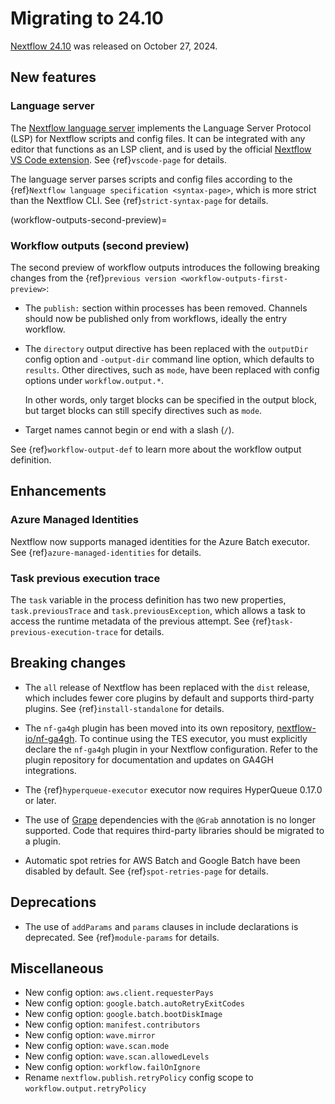 
# Migrating to 24.10

[Nextflow 24.10](https://github.com/nextflow-io/nextflow/releases/tag/v24.10.0) was released on October 27, 2024.

## New features

<h3>Language server</h3>

The [Nextflow language server](https://github.com/nextflow-io/language-server) implements the Language Server Protocol (LSP) for Nextflow scripts and config files. It can be integrated with any editor that functions as an LSP client, and is used by the official [Nextflow VS Code extension](https://marketplace.visualstudio.com/items?itemName=nextflow.nextflow). See {ref}`vscode-page` for details.

The language server parses scripts and config files according to the {ref}`Nextflow language specification <syntax-page>`, which is more strict than the Nextflow CLI. See {ref}`strict-syntax-page` for details.

(workflow-outputs-second-preview)=

<h3>Workflow outputs (second preview)</h3>

The second preview of workflow outputs introduces the following breaking changes from the {ref}`previous version <workflow-outputs-first-preview>`:

- The `publish:` section within processes has been removed. Channels should now be published only from workflows, ideally the entry workflow.

- The `directory` output directive has been replaced with the `outputDir` config option and `-output-dir` command line option, which defaults to `results`. Other directives, such as `mode`, have been replaced with config options under `workflow.output.*`.

  In other words, only target blocks can be specified in the output block, but target blocks can still specify directives such as `mode`.

- Target names cannot begin or end with a slash (`/`).

See {ref}`workflow-output-def` to learn more about the workflow output definition.

## Enhancements

<h3>Azure Managed Identities</h3>

Nextflow now supports managed identities for the Azure Batch executor. See {ref}`azure-managed-identities` for details.

<h3>Task previous execution trace</h3>

The `task` variable in the process definition has two new properties, `task.previousTrace` and `task.previousException`, which allows a task to access the runtime metadata of the previous attempt. See {ref}`task-previous-execution-trace` for details.

## Breaking changes

- The `all` release of Nextflow has been replaced with the `dist` release, which includes fewer core plugins by default and supports third-party plugins. See {ref}`install-standalone` for details.

- The `nf-ga4gh` plugin has been moved into its own repository, [nextflow-io/nf-ga4gh](https://github.com/nextflow-io/nf-ga4gh). To continue using the TES executor, you must explicitly declare the `nf-ga4gh` plugin in your Nextflow configuration. Refer to the plugin repository for documentation and updates on GA4GH integrations.

- The {ref}`hyperqueue-executor` executor now requires HyperQueue 0.17.0 or later.

- The use of [Grape](https://docs.groovy-lang.org/latest/html/documentation/grape.html) dependencies with the `@Grab` annotation is no longer supported. Code that requires third-party libraries should be migrated to a plugin.

- Automatic spot retries for AWS Batch and Google Batch have been disabled by default. See {ref}`spot-retries-page` for details.

## Deprecations

- The use of `addParams` and `params` clauses in include declarations is deprecated. See {ref}`module-params` for details.

## Miscellaneous

- New config option: `aws.client.requesterPays`
- New config option: `google.batch.autoRetryExitCodes`
- New config option: `google.batch.bootDiskImage`
- New config option: `manifest.contributors`
- New config option: `wave.mirror`
- New config option: `wave.scan.mode`
- New config option: `wave.scan.allowedLevels`
- New config option: `workflow.failOnIgnore`
- Rename `nextflow.publish.retryPolicy` config scope to `workflow.output.retryPolicy`
